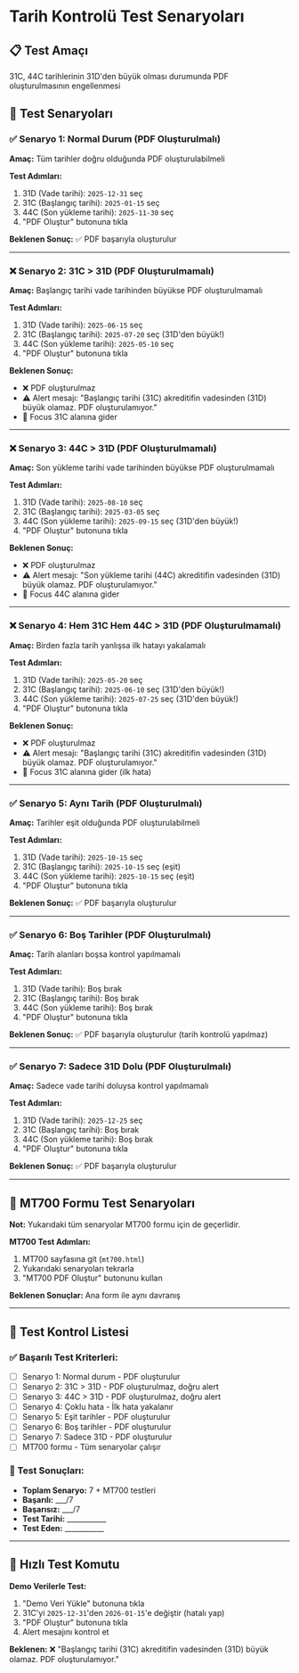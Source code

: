 # Tarih Kontrolü Test Senaryoları

## 📋 Test Amaçı
31C, 44C tarihlerinin 31D'den büyük olması durumunda PDF oluşturulmasının engellenmesi

## 🎯 Test Senaryoları

### ✅ Senaryo 1: Normal Durum (PDF Oluşturulmalı)
**Amaç:** Tüm tarihler doğru olduğunda PDF oluşturulabilmeli

**Test Adımları:**
1. 31D (Vade tarihi): `2025-12-31` seç
2. 31C (Başlangıç tarihi): `2025-01-15` seç  
3. 44C (Son yükleme tarihi): `2025-11-30` seç
4. "PDF Oluştur" butonuna tıkla

**Beklenen Sonuç:** ✅ PDF başarıyla oluşturulur

---

### ❌ Senaryo 2: 31C > 31D (PDF Oluşturulmamalı)
**Amaç:** Başlangıç tarihi vade tarihinden büyükse PDF oluşturulmamalı

**Test Adımları:**
1. 31D (Vade tarihi): `2025-06-15` seç
2. 31C (Başlangıç tarihi): `2025-07-20` seç (31D'den büyük!)
3. 44C (Son yükleme tarihi): `2025-05-10` seç
4. "PDF Oluştur" butonuna tıkla

**Beklenen Sonuç:** 
- ❌ PDF oluşturulmaz
- ⚠️ Alert mesajı: "Başlangıç tarihi (31C) akreditifin vadesinden (31D) büyük olamaz. PDF oluşturulamıyor."
- 🎯 Focus 31C alanına gider

---

### ❌ Senaryo 3: 44C > 31D (PDF Oluşturulmamalı)
**Amaç:** Son yükleme tarihi vade tarihinden büyükse PDF oluşturulmamalı

**Test Adımları:**
1. 31D (Vade tarihi): `2025-08-10` seç
2. 31C (Başlangıç tarihi): `2025-03-05` seç
3. 44C (Son yükleme tarihi): `2025-09-15` seç (31D'den büyük!)
4. "PDF Oluştur" butonuna tıkla

**Beklenen Sonuç:**
- ❌ PDF oluşturulmaz
- ⚠️ Alert mesajı: "Son yükleme tarihi (44C) akreditifin vadesinden (31D) büyük olamaz. PDF oluşturulamıyor."
- 🎯 Focus 44C alanına gider

---

### ❌ Senaryo 4: Hem 31C Hem 44C > 31D (PDF Oluşturulmamalı)
**Amaç:** Birden fazla tarih yanlışsa ilk hatayı yakalamalı

**Test Adımları:**
1. 31D (Vade tarihi): `2025-05-20` seç
2. 31C (Başlangıç tarihi): `2025-06-10` seç (31D'den büyük!)
3. 44C (Son yükleme tarihi): `2025-07-25` seç (31D'den büyük!)
4. "PDF Oluştur" butonuna tıkla

**Beklenen Sonuç:**
- ❌ PDF oluşturulmaz
- ⚠️ Alert mesajı: "Başlangıç tarihi (31C) akreditifin vadesinden (31D) büyük olamaz. PDF oluşturulamıyor."
- 🎯 Focus 31C alanına gider (ilk hata)

---

### ✅ Senaryo 5: Aynı Tarih (PDF Oluşturulmalı)
**Amaç:** Tarihler eşit olduğunda PDF oluşturulabilmeli

**Test Adımları:**
1. 31D (Vade tarihi): `2025-10-15` seç
2. 31C (Başlangıç tarihi): `2025-10-15` seç (eşit)
3. 44C (Son yükleme tarihi): `2025-10-15` seç (eşit)
4. "PDF Oluştur" butonuna tıkla

**Beklenen Sonuç:** ✅ PDF başarıyla oluşturulur

---

### ✅ Senaryo 6: Boş Tarihler (PDF Oluşturulmalı)
**Amaç:** Tarih alanları boşsa kontrol yapılmamalı

**Test Adımları:**
1. 31D (Vade tarihi): Boş bırak
2. 31C (Başlangıç tarihi): Boş bırak
3. 44C (Son yükleme tarihi): Boş bırak
4. "PDF Oluştur" butonuna tıkla

**Beklenen Sonuç:** ✅ PDF başarıyla oluşturulur (tarih kontrolü yapılmaz)

---

### ✅ Senaryo 7: Sadece 31D Dolu (PDF Oluşturulmalı)
**Amaç:** Sadece vade tarihi doluysa kontrol yapılmamalı

**Test Adımları:**
1. 31D (Vade tarihi): `2025-12-25` seç
2. 31C (Başlangıç tarihi): Boş bırak
3. 44C (Son yükleme tarihi): Boş bırak
4. "PDF Oluştur" butonuna tıkla

**Beklenen Sonuç:** ✅ PDF başarıyla oluşturulur

---

## 🔄 MT700 Formu Test Senaryoları

**Not:** Yukarıdaki tüm senaryolar MT700 formu için de geçerlidir.

**MT700 Test Adımları:**
1. MT700 sayfasına git (`mt700.html`)
2. Yukarıdaki senaryoları tekrarla
3. "MT700 PDF Oluştur" butonunu kullan

**Beklenen Sonuçlar:** Ana form ile aynı davranış

---

## 🧪 Test Kontrol Listesi

### ✅ Başarılı Test Kriterleri:
- [ ] Senaryo 1: Normal durum - PDF oluşturulur
- [ ] Senaryo 2: 31C > 31D - PDF oluşturulmaz, doğru alert
- [ ] Senaryo 3: 44C > 31D - PDF oluşturulmaz, doğru alert  
- [ ] Senaryo 4: Çoklu hata - İlk hata yakalanır
- [ ] Senaryo 5: Eşit tarihler - PDF oluşturulur
- [ ] Senaryo 6: Boş tarihler - PDF oluşturulur
- [ ] Senaryo 7: Sadece 31D - PDF oluşturulur
- [ ] MT700 formu - Tüm senaryolar çalışır

### 🎯 Test Sonuçları:
- **Toplam Senaryo:** 7 + MT700 testleri
- **Başarılı:** ___/7
- **Başarısız:** ___/7
- **Test Tarihi:** ___________
- **Test Eden:** ___________

---

## 🚀 Hızlı Test Komutu

**Demo Verilerle Test:**
1. "Demo Veri Yükle" butonuna tıkla
2. 31C'yi `2025-12-31`'den `2026-01-15`'e değiştir (hatalı yap)
3. "PDF Oluştur" butonuna tıkla
4. Alert mesajını kontrol et

**Beklenen:** ❌ "Başlangıç tarihi (31C) akreditifin vadesinden (31D) büyük olamaz. PDF oluşturulamıyor."
